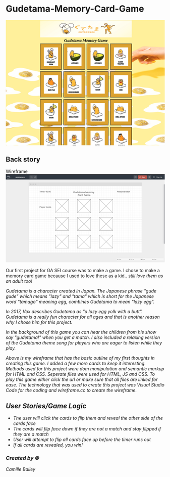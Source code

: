 # Gudetama-Memory-Card-Game

![Final Result](Gudetama-final.png)

## Back story
Wireframe
![Wire frame](Gude-Wireframe.png)

Our first project for GA SEI course was to make a game. I chose to make a memory card game because I used to love these as a kid.. 
<em>still love them as an adult too!

<em>Gudetama is a character created in Japan. The Japanese phrase "gude gude" which means "lazy" and "tama" which is short for 
the Japanese word "tamago" meaning egg, combines Gudetama to mean "lazy egg".

In 2017, Vox describes Gudetama as "a lazy egg yolk with a butt". 
Gudetama is a really fun character for all ages and that is another reason why I chose him for this project.

In the background of this game you can hear the children from his show say "gudetama!" when you get a match. I also included 
a relaxing version of the Gudetama theme song for players who are eager to listen while they play.

Above is my wireframe that has the basic outline of my first thoughts in creating this game. I added a few more cards to keep 
it interesting.
Methods used for this project were dom manipulation and semantic markup for HTML and CSS. Seperate files were used for HTML, JS
and CSS. To play this game either click the url or make sure that all files are linked for ease.
The technology that was used to create this project was Visual Studio Code for the coding and wireframe.cc to create the wireframe.



## User Stories/Game Logic
- The user will click the cards to flip them and reveal the other side of the cards face
- The cards will flip face down if they are not a match and stay flipped if they are a match
- User will attempt to flip all cards face up before the timer runs out
- If all cards are revealed, you win!

### Created by ©
Camille Bailey